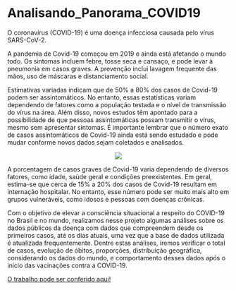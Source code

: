 # Analisando_Panorama_COVID19

O coronavírus (COVID-19) é uma doença infecciosa causada pelo vírus SARS-CoV-2.

A pandemia de Covid-19 começou em 2019 e ainda está afetando o mundo todo. Os sintomas incluem febre, tosse seca e cansaço, e pode levar à pneumonia em casos graves. A prevenção inclui lavagem frequente das mãos, uso de máscaras e distanciamento social.

Estimativas variadas indicam que de 50% a 80% dos casos de Covid-19 podem ser assintomáticos. No entanto, essas estatísticas variam dependendo de fatores como a população testada e o nível de transmissão do vírus na área. Além disso, novos estudos têm apontado para a possibilidade de que pessoas assintomáticas possam transmitir o vírus, mesmo sem apresentar sintomas. É importante lembrar que o número exato de casos assintomáticos de Covid-19 ainda está sendo estudado e pode mudar conforme novos dados sejam coletados e analisados.

<p align="center">
  <img src="img/NYC_ab.jpg" >
</p>


A porcentagem de casos graves de Covid-19 varia dependendo de diversos fatores, como idade, saúde geral e condições preexistentes. Em geral, estima-se que cerca de 15% a 20% dos casos de Covid-19 resultam em internação hospitalar. No entanto, esse número pode ser muito mais alto em grupos vulneráveis, como idosos e pessoas com doenças crônicas. 

Com o objetivo de elevar a consciência situacional a respeito do COVID-19 no Brasil e no mundo, realizamos nesse projeto algumas análises sobre os dados públicos da doença com dados que compreendem desde os primeiros casos, até os dias atuais, uma vez que a base de dados utilizada é atualizada frequentemente. Dentre estas análises, iremos verificar o total de casos, evolução de óbitos, proporções, distribuição geográfica, considerando os dados do mundo, e comportamento desses dados após o início das vacinações contra a COVID-19.

[O trabalho pode ser conferido aqui!]()
